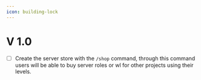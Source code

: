 ```yaml
---
icon: building-lock
---
```


# V 1.0

* [ ] Create the server store with the  `/shop` command, through this command users will be able to buy server roles or wl for other projects using their levels.
